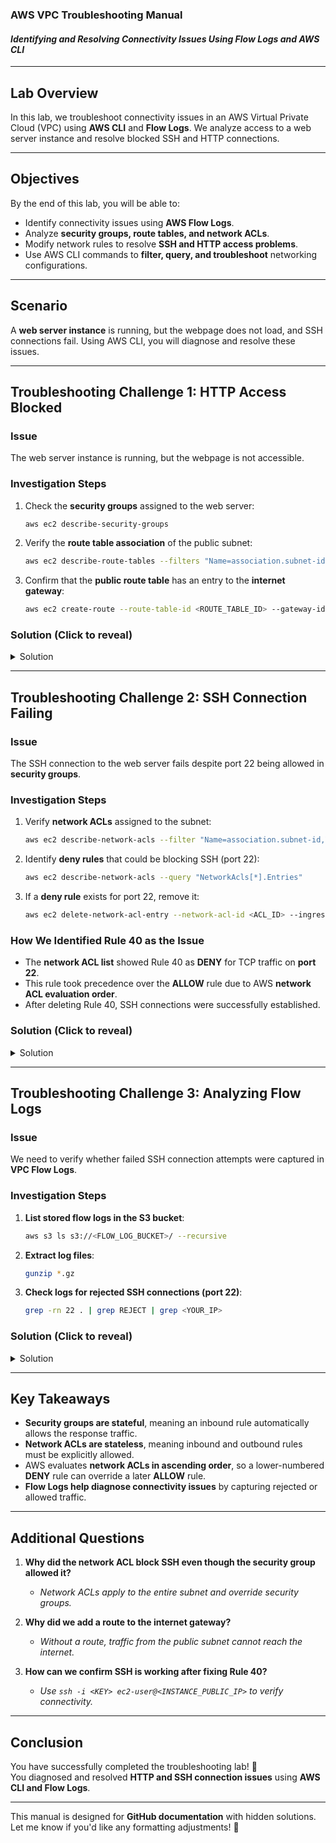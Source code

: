 ### **AWS VPC Troubleshooting Manual**
#### *Identifying and Resolving Connectivity Issues Using Flow Logs and AWS CLI*

---

## **Lab Overview**
In this lab, we troubleshoot connectivity issues in an AWS Virtual Private Cloud (VPC) using **AWS CLI** and **Flow Logs**. We analyze access to a web server instance and resolve blocked SSH and HTTP connections.

---

## **Objectives**
By the end of this lab, you will be able to:
- Identify connectivity issues using **AWS Flow Logs**.
- Analyze **security groups, route tables, and network ACLs**.
- Modify network rules to resolve **SSH and HTTP access problems**.
- Use AWS CLI commands to **filter, query, and troubleshoot** networking configurations.

---

## **Scenario**
A **web server instance** is running, but the webpage does not load, and SSH connections fail. Using AWS CLI, you will diagnose and resolve these issues.

---

## **Troubleshooting Challenge 1: HTTP Access Blocked**
### **Issue**
The web server instance is running, but the webpage is not accessible.

### **Investigation Steps**
1. Check the **security groups** assigned to the web server:
   ```sh
   aws ec2 describe-security-groups
   ```
2. Verify the **route table association** of the public subnet:
   ```sh
   aws ec2 describe-route-tables --filters "Name=association.subnet-id,Values=<SUBNET_ID>"
   ```
3. Confirm that the **public route table** has an entry to the **internet gateway**:
   ```sh
   aws ec2 create-route --route-table-id <ROUTE_TABLE_ID> --gateway-id <INTERNET_GATEWAY_ID> --destination-cidr-block 0.0.0.0/0
   ```

### **Solution (Click to reveal)**
<details>
  <summary>Solution</summary>
  After checking the security groups and routes, we found that the **public route table** was missing a rule directing traffic to the internet gateway. Adding a route to `0.0.0.0/0` resolved the issue, allowing HTTP traffic to reach the web server.
</details>

---

## **Troubleshooting Challenge 2: SSH Connection Failing**
### **Issue**
The SSH connection to the web server fails despite port 22 being allowed in **security groups**.

### **Investigation Steps**
1. Verify **network ACLs** assigned to the subnet:
   ```sh
   aws ec2 describe-network-acls --filter "Name=association.subnet-id,Values=<SUBNET_ID>"
   ```
2. Identify **deny rules** that could be blocking SSH (port 22):
   ```sh
   aws ec2 describe-network-acls --query "NetworkAcls[*].Entries"
   ```
3. If a **deny rule** exists for port 22, remove it:
   ```sh
   aws ec2 delete-network-acl-entry --network-acl-id <ACL_ID> --ingress --rule-number 40
   ```

### **How We Identified Rule 40 as the Issue**
- The **network ACL list** showed Rule 40 as **DENY** for TCP traffic on **port 22**.
- This rule took precedence over the **ALLOW** rule due to AWS **network ACL evaluation order**.
- After deleting Rule 40, SSH connections were successfully established.

### **Solution (Click to reveal)**
<details>
  <summary>Solution</summary>
  Deleting **Rule 40** from the **network ACL** allowed SSH traffic through. AWS evaluates **network ACLs in ascending order**; Rule 40 was processed before the **ALLOW** rule, causing the connection to be rejected.
</details>

---

## **Troubleshooting Challenge 3: Analyzing Flow Logs**
### **Issue**
We need to verify whether failed SSH connection attempts were captured in **VPC Flow Logs**.

### **Investigation Steps**
1. **List stored flow logs in the S3 bucket**:
   ```sh
   aws s3 ls s3://<FLOW_LOG_BUCKET>/ --recursive
   ```
2. **Extract log files**:
   ```sh
   gunzip *.gz
   ```
3. **Check logs for rejected SSH connections (port 22)**:
   ```sh
   grep -rn 22 . | grep REJECT | grep <YOUR_IP>
   ```

### **Solution (Click to reveal)**
<details>
  <summary>Solution</summary>
  By searching the flow logs, we confirmed that SSH connection attempts were being **REJECTED** due to the **network ACL deny rule (Rule 40)**. After removing the rule, logs showed **ACCEPTED** connections.
</details>

---

## **Key Takeaways**
- **Security groups are stateful**, meaning an inbound rule automatically allows the response traffic.
- **Network ACLs are stateless**, meaning inbound and outbound rules must be explicitly allowed.
- AWS evaluates **network ACLs in ascending order**, so a lower-numbered **DENY** rule can override a later **ALLOW** rule.
- **Flow Logs help diagnose connectivity issues** by capturing rejected or allowed traffic.

---

## **Additional Questions**
1. **Why did the network ACL block SSH even though the security group allowed it?**  
   - *Network ACLs apply to the entire subnet and override security groups.*
   
2. **Why did we add a route to the internet gateway?**  
   - *Without a route, traffic from the public subnet cannot reach the internet.*

3. **How can we confirm SSH is working after fixing Rule 40?**  
   - *Use `ssh -i <KEY> ec2-user@<INSTANCE_PUBLIC_IP>` to verify connectivity.*

---

## **Conclusion**
You have successfully completed the troubleshooting lab! 🎉  
You diagnosed and resolved **HTTP and SSH connection issues** using **AWS CLI and Flow Logs**.

---
This manual is designed for **GitHub documentation** with hidden solutions. Let me know if you'd like any formatting adjustments! 🚀

